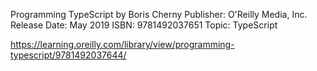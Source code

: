 Programming TypeScript
by Boris Cherny
Publisher: O'Reilly Media, Inc.
Release Date: May 2019
ISBN: 9781492037651
Topic: TypeScript 

https://learning.oreilly.com/library/view/programming-typescript/9781492037644/